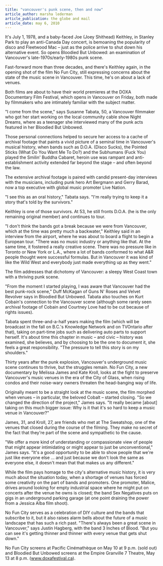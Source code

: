 ```yaml
---
title: "vancouver's punk scene, then and now"
article_author: marsha lederman
article_publication: the globe and mail
article_date: may 6, 2010
---
```

It's July 1, 1978, and a baby-faced Joe (Joey Shithead) Keithley, in Stanley Park to play an anti-Canada Day concert, is bemoaning the popularity of disco and Fleetwood Mac &ndash; just as the police arrive to shut down his alternative event. So opens Bloodied But Unbowed: an examination of Vancouver's late-1970s/early-1980s punk scene.  
  
Fast-forward more than three decades, and there's Keithley again, in the opening shot of the film No Fun City, still expressing concerns about the state of the music scene in Vancouver. This time, he's on about a lack of venues.  
  
Both films are about to have their world premieres at the DOXA Documentary Film Festival, which opens in Vancouver on Friday, both made by filmmakers who are intimately familiar with the subject matter.  
  
"I come from the scene," says Susanne Tabata, 50, a Vancouver filmmaker who got her start working on the local community cable show Night Dreams, where as a teenager she interviewed many of the punk acts featured in her Bloodied But Unbowed.  
  
Those personal connections helped to secure her access to a cache of archival footage that paints a vivid picture of a seminal time in Vancouver's musical history, when bands such as D.O.A. (Disco Sucks), the Pointed Sticks (What Do You Want Me To Do?) and the Subhumans (Fuck You) played the Smilin' Buddha Cabaret, heroin use was rampant and anti-establishment activity extended far beyond the stage &ndash; and often beyond the law.  
  
The extensive archival footage is paired with candid present-day interviews with the musicians, including punk hero Art Bergmann and Gerry Barad, now a top executive with global music promoter Live Nation.  
  
"I see this as an oral history," Tabata says. "I'm really trying to keep it a story that's told by the survivors."  
  
Keithley is one of those survivors. At 53, he still fronts D.O.A. (he is the only remaining original member) and continues to tour.  
  
"I don't think the bands got a break because we were from Vancouver, which at the time was pretty much a backwater," Keithley said in an interview from the airport, where he was about to board a flight to begin a European tour. "There was no music industry or anything like that. At the same time, it fostered a really creative scene. There was no pressure like in Toronto or New York or L.A., where a lot of bands conformed to what A&R people thought were successful formulas. But in Vancouver it was kind of like the Wild West and everybody just made everything up as they went."  
  
The film addresses that dichotomy of Vancouver: a sleepy West Coast town with a thriving punk scene.  
  
"From the moment I started playing, I was aware that Vancouver had the best punk-rock scene," Duff McKagan of Guns N' Roses and Velvet Revolver says in Bloodied But Unbowed. Tabata also touches on Kurt Cobain's connection to the Vancouver scene (although some rarely seen archival footage of Cobain and Courtney Love had to be cut because of rights issues).  
  
Tabata spent three-and-a-half years making the film (which will be broadcast in the fall on B.C.'s Knowledge Network and on TVOntario after that), taking on part-time jobs such as delivering auto parts to support herself. It's about time this chapter in music &ndash; and civic &ndash; history was examined, she believes, and by choosing to be the one to document it, she feels a great responsibility. "The pressure to tell this story is on my shoulders."  
  
Thirty years after the punk explosion, Vancouver's underground music scene continues to thrive, but the struggles remain. No Fun City, a new documentary by Melissa James and Kate Kroll, looks at the fight to preserve Vancouver's music venues in the era of the City of Glass, when rising condos and their noise-wary owners threaten the head-banging way of life.  
  
Originally meant to be a straight look at the music scene, the film morphed when venues &ndash; in particular, the beloved Cobalt &ndash; started closing. "So we changed the direction of the project," James says. "It really became [about] taking on this much bigger issue: Why is it that it's so hard to keep a music venue in Vancouver?"  
  
James, 31, and Kroll, 27, are friends who met at The Sweatshop, one of the venues that closed during the course of the filming. They make no secret of the fact that they're part of the scene and sympathetic to the cause.  
  
"We offer a more kind of understanding or compassionate view of people that might appear intimidating or might appear to just be unconventional," James says. "It's a good opportunity to be able to show people that we're just like everyone else ... and just because we don't look the same as everyone else, it doesn't mean that that makes us any different."  
  
While the film pays homage to the city's alternative music history, it is very much about the situation today, when a shortage of venues has forced some creativity on the part of bands and promoters. One promoter, Malice, drives around looking for empty industrial space where he might put on concerts after the venue he owns is closed; the band Sex Negatives puts on gigs in an underground parking garage (at one point draining the power from a Jessica Alba film shoot).  
  
No Fun City serves as a celebration of DIY culture and the bands that subscribe to it, but it also raises alarm bells about the future of a music landscape that has such a rich past. "There's always been a great scene in Vancouver," says Justin Hagberg, with the band 3 Inches of Blood. "But you can see it's getting thinner and thinner with every venue that gets shut down."  
  
No Fun City screens at Pacific Cin&eacute;math&egrave;que on May 10 at 9 p.m. (sold out) and Bloodied But Unbowed screens at the Empire Granville 7 Theatre, May 13 at 8 p.m. (www.doxafestival.ca).  
